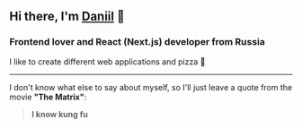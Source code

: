 ## Hi there, I'm [Daniil](https://www.youtube.com/watch?v=dQw4w9WgXcQ&ab_channel=RickAstley) 👋

### Frontend lover and React (Next.js) developer from Russia

I like to create different web applications and pizza 🍕

---

I don't know what else to say about myself, so I'll just leave a quote from the movie **"The Matrix"**:

> **I know kung fu**

